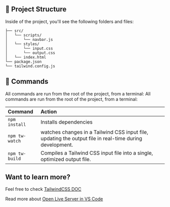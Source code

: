 ## 🚀 Project Structure

Inside of the project, you'll see the following folders and files:

```text
├── src/
│   └── scripts/
│       └── navbar.js
│   └── styles/
│       └── input.css
│       └── output.css
│   └── index.html
└── package.json
└── tailwind.config.js
```

## 🧞 Commands

All commands are run from the root of the project, from a terminal:
All commands are run from the root of the project, from a terminal:

| Command                   | Action                                           |
| :------------------------ | :----------------------------------------------- |
| `npm install`             | Installs dependencies                            |
| `npm tw-watch`             |  watches changes in a Tailwind CSS input file, updating the output file in real-time during development.     |
| `npm tw-build`           | Compiles a Tailwind CSS input file into a single, optimized output file.|

## Want to learn more?
Feel free to check [TailwindCSS DOC](https://tailwindcss.com/docs/installation)

Read more about [Open Live Server in VS Code](https://www.alphr.com/vs-code-open-with-live-server/#:~:text=Install%20the%20Live%20Server%20extension,Server%E2%80%9D%20from%20the%20context%20menu.)
